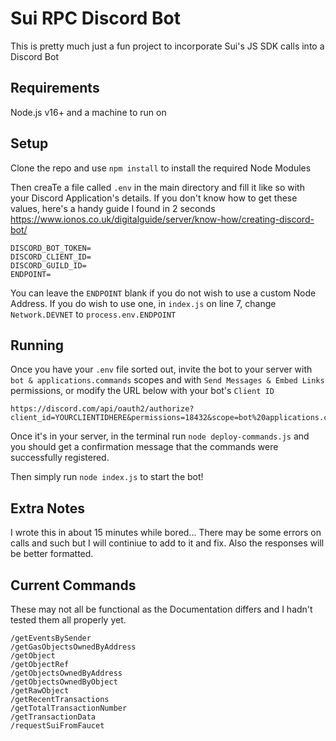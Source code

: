 # Sui RPC Discord Bot
This is pretty much just a fun project to incorporate Sui's JS SDK calls into a Discord Bot

## Requirements
Node.js v16+ and a machine to run on

## Setup
Clone the repo and use `npm install` to install the required Node Modules

Then creaTe a file called `.env` in the main directory and fill it like so with your Discord Application's details. If you don't know how to get these values, here's a handy guide I found in 2 seconds https://www.ionos.co.uk/digitalguide/server/know-how/creating-discord-bot/

```
DISCORD_BOT_TOKEN=
DISCORD_CLIENT_ID=
DISCORD_GUILD_ID=
ENDPOINT=
```
You can leave the `ENDPOINT` blank if you do not wish to use a custom Node Address. If you do wish to use one, in `index.js` on line 7, change `Network.DEVNET` to `process.env.ENDPOINT`

## Running
Once you have your `.env` file sorted out, invite the bot to your server with `bot & applications.commands` scopes and with `Send Messages & Embed Links` permissions, or modify the URL below with your bot's `Client ID`
```
https://discord.com/api/oauth2/authorize?client_id=YOURCLIENTIDHERE&permissions=18432&scope=bot%20applications.commands
```
Once it's in your server, in the terminal run `node deploy-commands.js` and you should get a confirmation message that the commands were successfully registered.

Then simply run `node index.js` to start the bot!

## Extra Notes
I wrote this in about 15 minutes while bored... There may be some errors on calls and such but I will continiue to add to it and fix. Also the responses will be better formatted.

## Current Commands
These may not all be functional as the Documentation differs and I hadn't tested them all properly yet.
```
/getEventsBySender
/getGasObjectsOwnedByAddress
/getObject
/getObjectRef
/getObjectsOwnedByAddress
/getObjectsOwnedByObject
/getRawObject
/getRecentTransactions
/getTotalTransactionNumber
/getTransactionData
/requestSuiFromFaucet
```